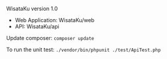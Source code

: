 WisataKu version 1.0

* Web Application: WisataKu/web
* API: WisataKu/api


Update composer: 
`composer update`

To run the unit test: 
`./vendor/bin/phpunit ./test/ApiTest.php`